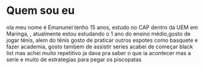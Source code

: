 # Quem sou eu
ola meu nome é Emanunel tenho 15 anos, estudo no CAP dentro da UEM em Maringa, , atualmente estou estudando o 1 ano do ensino médio,gosto de jogar tênis, alem do tênis gosto de praticar outros espotes como basquete e fazer academia, gosto tambem de assistir series acabei de começar black list mas achei muito repetitivo ja dava pra saber o que ia acontecer mas a serie e muito de estrategias para pegar os piscopatas 
